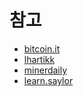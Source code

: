 # 참고
- [bitcoin.it](https://en.bitcoin.it/wiki/Difficulty)
- [lhartikk](https://lhartikk.github.io/jekyll/update/2017/07/13/chapter2.html)
- [minerdaily](https://minerdaily.com/2021/how-are-bitcoins-difficulty-and-hash-rate-calculated/)
- [learn.saylor](https://learn.saylor.org/mod/book/view.php?id=36375&chapterid=19023)
